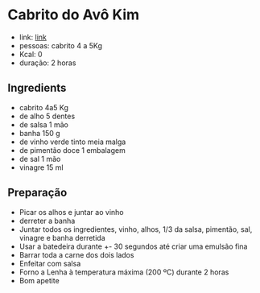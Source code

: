 # Cabrito do Avô Kim

* link: [link]()
* pessoas: cabrito 4 a 5Kg
* Kcal: 0
* duração: 2 horas

## Ingredients

- cabrito 4a5 Kg
- de alho 5 dentes
- de salsa 1 mão
- banha 150 g
- de vinho verde tinto meia malga
- de pimentão doce 1 embalagem
- de sal 1 mão
- vinagre 15 ml

## Preparação

+ Picar os alhos e juntar ao vinho
+ derreter a banha
+ Juntar todos os ingredientes, vinho, alhos, 1/3 da salsa, pimentão, sal, vinagre e banha derretida
+ Usar a batedeira durante +- 30 segundos até criar uma emulsão fina
+ Barrar toda a carne dos dois lados
+ Enfeitar com salsa
+ Forno a Lenha à temperatura máxima (200 ºC) durante 2 horas
+ Bom apetite
